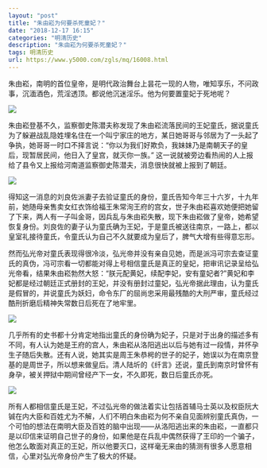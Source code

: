 ```yaml
---
layout: "post"
title: "朱由崧为何要杀死童妃？"
date: "2018-12-17 16:15"
categories: "明清历史"
description: "朱由崧为何要杀死童妃？"
tags: 明清历史
url: https://www.y5000.com/zgls/mq/16008.html
---
```






朱由崧，南明的首位皇帝，是明代政治舞台上昙花一现的人物，唯知享乐，不问政事，沉湎酒色，荒淫透顶。都说他沉迷淫乐。他为何要置童妃于死地呢？

![](https://img.y5000.com/uploads/allimg/170306/112S24196-0.jpg)

朱由崧登基不久，监察御史陈潜夫称发现了朱由崧流落民间的王妃童氏，据说童氏为了躲避战乱隐姓埋名住在一个叫宁家庄的地方，某日她哥哥与邻居为了一头起了争执，她哥哥一时口不择言说：“你以为我们好欺负，我妹妹乃是南朝天子的皇后，现暂居民间，他日入了皇宫，就灭你一族。”
这一说就被旁边看热闹的人上报给了县令又上报给河南道监察御史陈潜夫，消息很快就被上报到了朝廷。

![](https://img.y5000.com/uploads/allimg/170306/112S26411-1.jpg)

得知这一消息的刘良佐派妻子去验证童氏的身份，童氏告知今年三十六岁，十九年前，她随母亲售卖女红衣饰给福王朱常洵王府的宫女，世子朱由崧喜欢她便把她留了下来，两人有一子叫金哥，因兵乱与朱由崧失散，现下朱由崧做了皇帝，她希望恢复身份。刘良佐的妻子认为童氏确为王妃，于是童氏被送往南京，一路上，都以皇室礼接待童氏，令童氏认为自己不久就要成为皇后了，脾气大增有些得意忘形。

然而弘光帝对童氏表现得很冷淡，弘光帝并没有亲自见她，而是派冯可宗去查证童氏的真伪，冯可宗看一切都能对得上号相信童氏是真正的皇妃，把审讯记录呈给弘光帝看，结果朱由崧勃然大怒：“朕元配黄妃，续配李妃，安有童妃者?”黄妃和李妃都是经过朝廷正式册封的王妃，并没有册封过童妃，弘光帝据此理由，认为童氏是假冒的，并说童氏为妖妇，命令东厂的屈尚忠采用最残酷的大刑严审，童氏经过酷刑折磨后精神失常数日后死在了地牢里。

![](https://img.y5000.com/uploads/allimg/170306/112S2M58-2.jpg)

几乎所有的史书都十分肯定地指出童氏的身份确为妃子，只是对于出身的描述多有不同，有人认为她是王府的宫人，朱由崧从洛阳逃出以后与她有过一段情，并怀孕生子随后失散。还有人说，她其实是周王朱恭枵的世子的妃子，她误以为在南京登基的是周世子，所以想来做皇后。清人陆圻的《纤言》还说，童氏到南京时曾怀有身孕，被关押狱中期间曾经产下一女，不久即死，数日后童氏亦死。

![](https://img.y5000.com/uploads/allimg/170306/112S22564-3.jpg)

所有人都相信童氏是王妃，不过弘光帝的做法着实让包括首辅马士英以及权臣阮大铖在内大臣和百姓尤为不解，人们不明白朱由崧为何不亲自见面辨别童氏真伪，一个可怕的想法在南明大臣及百姓的脑中出现——从洛阳逃出来的朱由崧，一直都只是以印信来证明自己世子的身份，如果他是在兵乱中偶然获得了王印的一个骗子，他怎么敢面对真正的王妃，所以他要灭口，这样毫无来由的猜测有很多人愿意相信，心里对弘光帝身份产生了极大的怀疑。
